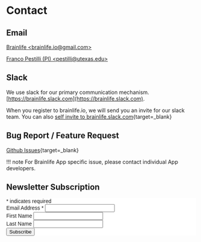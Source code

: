 # Contact

## Email

[Brainlife &lt;brainlife.io@gmail.com&gt;](mailto:brainlife.io@gmail.com)

[Franco Pestilli (PI) &lt;pestilli@utexas.edu&gt;](mailto:pestilli@utexas.edu)

## Slack

We use slack for our primary communication mechanism. [https://brainlife.slack.com](https://brainlife.slack.com).

When you register to brainlife.io, we will send you an invite for our slack team. You can also [self invite to brainlife.slack.com](https://brainlife.slack.com){target=_blank} 


## Bug Report / Feature Request

[Github Issues](https://github.com/brainlife/brainlife/issues){target=_blank}

!!! note
    For Brainlife App specific issue, please contact individual App developers.
## Newsletter Subscription

<!-- Begin Mailchimp Signup Form -->
<link href="//cdn-images.mailchimp.com/embedcode/classic-10_7.css" rel="stylesheet" type="text/css">
<style type="text/css">
	#mc_embed_signup{background:#fff; clear:left; font:14px Helvetica,Arial,sans-serif; }
	/* Add your own Mailchimp form style overrides in your site stylesheet or in this style block.
	   We recommend moving this block and the preceding CSS link to the HEAD of your HTML file. */
</style>
<div id="mc_embed_signup">
<form action="https://brainlife.us12.list-manage.com/subscribe/post?u=0f52b0cd65a88d27aa83d8005&amp;id=8d07cef694" method="post" id="mc-embedded-subscribe-form" name="mc-embedded-subscribe-form" class="validate" target="_blank" novalidate>
    <div id="mc_embed_signup_scroll">
	
<div class="indicates-required"><span class="asterisk">*</span> indicates required</div>
<div class="mc-field-group">
	<label for="mce-EMAIL">Email Address  <span class="asterisk">*</span>
</label>
	<input type="email" value="" name="EMAIL" class="required email" id="mce-EMAIL">
</div>
<div class="mc-field-group">
	<label for="mce-FNAME">First Name </label>
	<input type="text" value="" name="FNAME" class="" id="mce-FNAME">
</div>
<div class="mc-field-group">
	<label for="mce-LNAME">Last Name </label>
	<input type="text" value="" name="LNAME" class="" id="mce-LNAME">
</div>
<div id="mce-responses" class="clear">
    <div class="response" id="mce-error-response" style="display:none"></div>
    <div class="response" id="mce-success-response" style="display:none"></div>
</div>    
<div style="position: absolute; left: -5000px;" aria-hidden="true"><input type="text" name="b_0f52b0cd65a88d27aa83d8005_8d07cef694" tabindex="-1" value=""></div>
<div class="clear"><input type="submit" value="Subscribe" name="subscribe" id="mc-embedded-subscribe" class="button"></div>
</div>
</form>
</div>
<script type='text/javascript' src='//s3.amazonaws.com/downloads.mailchimp.com/js/mc-validate.js'></script><script type='text/javascript'>(function($) {window.fnames = new Array(); window.ftypes = new Array();fnames[0]='EMAIL';ftypes[0]='email';fnames[1]='FNAME';ftypes[1]='text';fnames[2]='LNAME';ftypes[2]='text';fnames[3]='ADDRESS';ftypes[3]='address';fnames[4]='PHONE';ftypes[4]='phone';}(jQuery));var $mcj = jQuery.noConflict(true);</script>
<!--End mc_embed_signup-->

